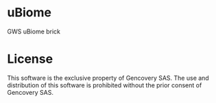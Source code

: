 # uBiome 

GWS uBiome brick

# License

This software is the exclusive property of Gencovery SAS. 
The use and distribution of this software is prohibited without the prior consent of Gencovery SAS.